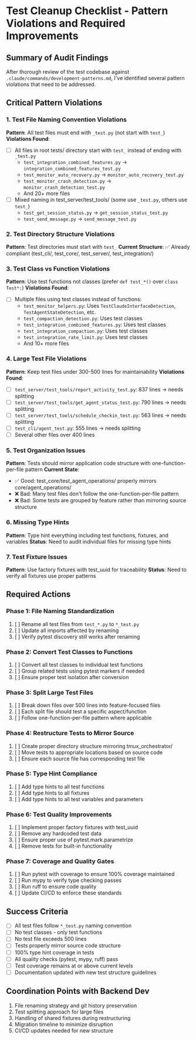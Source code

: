 # Test Cleanup Checklist - Pattern Violations and Required Improvements

## Summary of Audit Findings

After thorough review of the test codebase against `.claude/commands/development-patterns.md`, I've identified several pattern violations that need to be addressed.

## Critical Pattern Violations

### 1. Test File Naming Convention Violations
**Pattern**: All test files must end with `_test.py` (not start with `test_`)
**Violations Found**:
- [ ] All files in root tests/ directory start with `test_` instead of ending with `_test.py`
  - `test_integration_combined_features.py` → `integration_combined_features_test.py`
  - `test_monitor_auto_recovery.py` → `monitor_auto_recovery_test.py`
  - `test_monitor_crash_detection.py` → `monitor_crash_detection_test.py`
  - And 20+ more files
- [ ] Mixed naming in test_server/test_tools/ (some use `_test.py`, others use `test_`)
  - `test_get_session_status.py` → `get_session_status_test.py`
  - `test_send_message.py` → `send_message_test.py`

### 2. Test Directory Structure Violations
**Pattern**: Test directories must start with `test_`
**Current Structure**: ✅ Already compliant (test_cli/, test_core/, test_server/, test_integration/)

### 3. Test Class vs Function Violations
**Pattern**: Use test functions not classes (prefer `def test_*()` over `class Test*:`)
**Violations Found**:
- [ ] Multiple files using test classes instead of functions:
  - `test_monitor_helpers.py`: Uses `TestClaudeInterfaceDetection`, `TestAgentStateDetection`, etc.
  - `test_compaction_detection.py`: Uses test classes
  - `test_integration_combined_features.py`: Uses test classes
  - `test_integration_compaction.py`: Uses test classes
  - `test_integration_rate_limit.py`: Uses test classes
  - And 10+ more files

### 4. Large Test File Violations
**Pattern**: Keep test files under 300-500 lines for maintainability
**Violations Found**:
- [ ] `test_server/test_tools/report_activity_test.py`: 837 lines → needs splitting
- [ ] `test_server/test_tools/get_agent_status_test.py`: 790 lines → needs splitting
- [ ] `test_server/test_tools/schedule_checkin_test.py`: 563 lines → needs splitting
- [ ] `test_cli/agent_test.py`: 555 lines → needs splitting
- [ ] Several other files over 400 lines

### 5. Test Organization Issues
**Pattern**: Tests should mirror application code structure with one-function-per-file pattern
**Current State**:
- ✅ Good: test_core/test_agent_operations/ properly mirrors core/agent_operations/
- ❌ Bad: Many test files don't follow the one-function-per-file pattern
- ❌ Bad: Some tests are grouped by feature rather than mirroring source structure

### 6. Missing Type Hints
**Pattern**: Type hint everything including test functions, fixtures, and variables
**Status**: Need to audit individual files for missing type hints

### 7. Test Fixture Issues
**Pattern**: Use factory fixtures with test_uuid for traceability
**Status**: Need to verify all fixtures use proper patterns

## Required Actions

### Phase 1: File Naming Standardization
1. [ ] Rename all test files from `test_*.py` to `*_test.py`
2. [ ] Update all imports affected by renaming
3. [ ] Verify pytest discovery still works after renaming

### Phase 2: Convert Test Classes to Functions
1. [ ] Convert all test classes to individual test functions
2. [ ] Group related tests using pytest markers if needed
3. [ ] Ensure proper test isolation after conversion

### Phase 3: Split Large Test Files
1. [ ] Break down files over 500 lines into feature-focused files
2. [ ] Each split file should test a specific aspect/function
3. [ ] Follow one-function-per-file pattern where applicable

### Phase 4: Restructure Tests to Mirror Source
1. [ ] Create proper directory structure mirroring tmux_orchestrator/
2. [ ] Move tests to appropriate locations based on source code
3. [ ] Ensure each source file has corresponding test file

### Phase 5: Type Hint Compliance
1. [ ] Add type hints to all test functions
2. [ ] Add type hints to all fixtures
3. [ ] Add type hints to all test variables and parameters

### Phase 6: Test Quality Improvements
1. [ ] Implement proper factory fixtures with test_uuid
2. [ ] Remove any hardcoded test data
3. [ ] Ensure proper use of pytest.mark.parametrize
4. [ ] Remove tests for built-in functionality

### Phase 7: Coverage and Quality Gates
1. [ ] Run pytest with coverage to ensure 100% coverage maintained
2. [ ] Run mypy to verify type checking passes
3. [ ] Run ruff to ensure code quality
4. [ ] Update CI/CD to enforce these standards

## Success Criteria
- [ ] All test files follow `*_test.py` naming convention
- [ ] No test classes - only test functions
- [ ] No test file exceeds 500 lines
- [ ] Tests properly mirror source code structure
- [ ] 100% type hint coverage in tests
- [ ] All quality checks (pytest, mypy, ruff) pass
- [ ] Test coverage remains at or above current levels
- [ ] Documentation updated with new test structure guidelines

## Coordination Points with Backend Dev
1. File renaming strategy and git history preservation
2. Test splitting approach for large files
3. Handling of shared fixtures during restructuring
4. Migration timeline to minimize disruption
5. CI/CD updates needed for new structure
